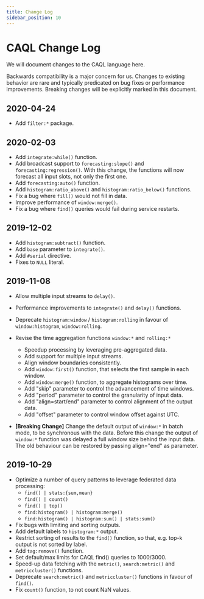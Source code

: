 ```yaml
---
title: Change Log
sidebar_position: 10
---
```


# CAQL Change Log

We will document changes to the CAQL language here.

Backwards compatibility is a major concern for us.
Changes to existing behavior are rare and typically predicated on bug fixes or performance improvements.
Breaking changes will be explicitly marked in this document.

## 2020-04-24

- Add `filter:*` package.

## 2020-02-03

- Add `integrate:while()` function.
- Add broadcast support to `forecasting:slope()` and `forecasting:regression()`. With this change, the functions will now forecast all input slots, not only the first one.
- Add `forecasting:auto()` function.
- Add `histogram:ratio_above()` and `histogram:ratio_below()` functions.
- Fix a bug where `fill()` would not fill in data.
- Improve performance of `window:merge()`.
- Fix a bug where `find()` queries would fail during service restarts.

## 2019-12-02

- Add `histogram:subtract()` function.
- Add `base` parameter to `integrate()`.
- Add `#serial` directive.
- Fixes to `NULL` literal.

## 2019-11-08

- Allow multiple input streams to `delay()`.

- Performance improvements to `integrate()` and `delay()` functions.

- Deprecate `histogram:window` / `histogram:rolling` in favour of `window:histogram`, `window:rolling`.

- Revise the time aggregation functions `window:*` and `rolling:*`

  - Speedup processing by leveraging pre-aggregated data.
  - Add support for multiple input streams.
  - Align window boundaries consistently.
  - Add `window:first()` function, that selects the first sample in each window.
  - Add `window:merge()` function, to aggregate histograms over time.
  - Add "skip" parameter to control the advancement of time windows.
  - Add "period" parameter to control the granularity of input data.
  - Add "align=start/end" parameter to control alignment of the output data.
  - Add "offset" parameter to control window offset against UTC.

- **\[Breaking Change\]**
  Change the default output of `window:*` in batch mode, to be synchronous with the data.
  Before this change the output of `window:*` function was delayed a full window size behind the input data.
  The old behaviour can be restored by passing align="end" as parameter.

## 2019-10-29

- Optimize a number of query patterns to leverage federated data processing:
  - `find() | stats:{sum,mean}`
  - `find() | count()`
  - `find() | top()`
  - `find:histogram() | histogram:merge()`
  - `find:histogram() | histogram:sum() | stats:sum()`
- Fix bugs with limiting and sorting outputs.
- Add default labels to `histogram:*` output.
- Restrict sorting of results to the `find()` function, so that, e.g. top-k output is not sorted by label.
- Add `tag:remove()` function.
- Set default/max limits for CAQL find() queries to 1000/3000.
- Speed-up data fetching with the `metric()`, `search:metric()` and `metriccluster()` functions.
- Deprecate `search:metric()` and `metriccluster()` functions in favour of `find()`.
- Fix `count()` function, to not count NaN values.
